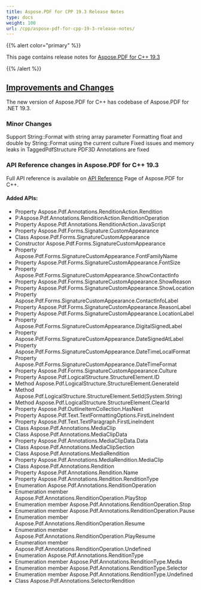 ```yaml
---
title: Aspose.PDF for CPP 19.3 Release Notes
type: docs
weight: 100
url: /cpp/aspose-pdf-for-cpp-19-3-release-notes/
---
```


{{% alert color="primary" %}} 

This page contains release notes for [Aspose.PDF for C++ 19.3](https://www.nuget.org/packages/Aspose.PDF.CPP/19.3.0)

{{% /alert %}} 
## <ins>**Improvements and Changes**
The new version of Aspose.PDF for C++ has codebase of Aspose.PDF for .NET 19.3.
### **Minor Changes**
Support String::Format with string array parameter
Formatting float and double by String::Format using the current culture
Fixed issues and memory leaks in TaggedPdfStructure
PDF3D Annotations are fixed
### **API Reference changes in Aspose.PDF for C++ 19.3**
Full API reference is available on [API Reference](https://apireference.aspose.com/cpp/pdf/) Page of Aspose.PDF for C++.
#### **Added APIs:**
- Property Aspose.Pdf.Annotations.RenditionAction.Rendition    
- P:Aspose.Pdf.Annotations.RenditionAction.RenditionOperation   
- Property Aspose.Pdf.Annotations.RenditionAction.JavaScript   
- Property Aspose.Pdf.Forms.Signature.CustomAppearance   
- Class Aspose.Pdf.Forms.SignatureCustomAppearance   
- Constructor Aspose.Pdf.Forms.SignatureCustomAppearance   
- Property Aspose.Pdf.Forms.SignatureCustomAppearance.FontFamilyName   
- Property Aspose.Pdf.Forms.SignatureCustomAppearance.FontSize   
- Property Aspose.Pdf.Forms.SignatureCustomAppearance.ShowContactInfo   
- Property Aspose.Pdf.Forms.SignatureCustomAppearance.ShowReason   
- Property Aspose.Pdf.Forms.SignatureCustomAppearance.ShowLocation   
- Property Aspose.Pdf.Forms.SignatureCustomAppearance.ContactInfoLabel   
- Property Aspose.Pdf.Forms.SignatureCustomAppearance.ReasonLabel   
- Property Aspose.Pdf.Forms.SignatureCustomAppearance.LocationLabel   
- Property Aspose.Pdf.Forms.SignatureCustomAppearance.DigitalSignedLabel   
- Property Aspose.Pdf.Forms.SignatureCustomAppearance.DateSignedAtLabel   
- Property Aspose.Pdf.Forms.SignatureCustomAppearance.DateTimeLocalFormat   
- Property Aspose.Pdf.Forms.SignatureCustomAppearance.DateTimeFormat   
- Property Aspose.Pdf.Forms.SignatureCustomAppearance.Culture   
- Property Aspose.Pdf.LogicalStructure.StructureElement.ID   
- Method Aspose.Pdf.LogicalStructure.StructureElement.GenerateId   
- Method Aspose.Pdf.LogicalStructure.StructureElement.SetId(System.String)   
- Method Aspose.Pdf.LogicalStructure.StructureElement.ClearId   
- Property Aspose.Pdf.OutlineItemCollection.HasNext   
- Property Aspose.Pdf.Text.TextFormattingOptions.FirstLineIndent   
- Property Aspose.Pdf.Text.TextParagraph.FirstLineIndent   
- Class Aspose.Pdf.Annotations.MediaClip   
- Class Aspose.Pdf.Annotations.MediaClipData   
- Property Aspose.Pdf.Annotations.MediaClipData.Data   
- Class Aspose.Pdf.Annotations.MediaClipSection   
- Class Aspose.Pdf.Annotations.MediaRendition   
- Property Aspose.Pdf.Annotations.MediaRendition.MediaClip   
- Class Aspose.Pdf.Annotations.Rendition   
- Property Aspose.Pdf.Annotations.Rendition.Name   
- Property Aspose.Pdf.Annotations.Rendition.RenditionType   
- Enumeration Aspose.Pdf.Annotations.RenditionOperation   
- Enumeration member Aspose.Pdf.Annotations.RenditionOperation.PlayStop   
- Enumeration member Aspose.Pdf.Annotations.RenditionOperation.Stop   
- Enumeration member Aspose.Pdf.Annotations.RenditionOperation.Pause   
- Enumeration member Aspose.Pdf.Annotations.RenditionOperation.Resume   
- Enumeration member Aspose.Pdf.Annotations.RenditionOperation.PlayResume   
- Enumeration member Aspose.Pdf.Annotations.RenditionOperation.Undefined   
- Enumeration Aspose.Pdf.Annotations.RenditionType   
- Enumeration member Aspose.Pdf.Annotations.RenditionType.Media   
- Enumeration member Aspose.Pdf.Annotations.RenditionType.Selector   
- Enumeration member Aspose.Pdf.Annotations.RenditionType.Undefined   
- Class Aspose.Pdf.Annotations.SelectorRendition   
